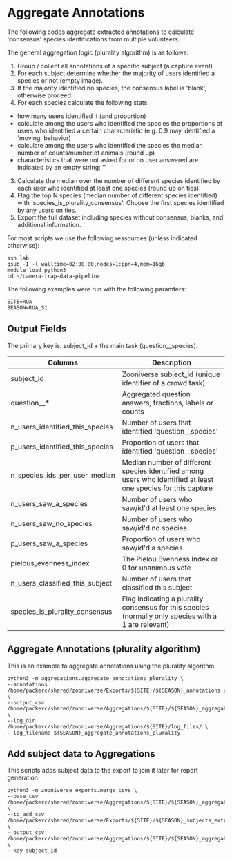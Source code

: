 # Aggregate Annotations
The following codes aggregate extracted annotations to calculate 'consensus' species identifications from multiple volunteers.

The general aggregation logic (plurality algorithm) is as follows:

1. Group / collect all annotations of a specific subject (a capture event)
2. For each subject determine whether the majority of users identified a species or not (empty image).
3. If the majority identified no species, the consensus label is 'blank', otherwise proceed.
4. For each species calculate the following stats:
  - how many users identified it (and proportion)
  - calculate among the users who identified the species the proportions of users who identified a certain characteristic (e.g. 0.9 may identified a 'moving' behavior)
  - calculate among the users who identified the species the median number of counts/number of animals (round up)
  - characteristics that were not asked for or no user answered are indicated by an empty string: ''
3. Calculate the median over the number of different species identified by each user who identified at least one species (round up on ties).
4. Flag the top N species (median number of different species identified) with 'species_is_plurality_consensus'. Choose the first species identified by any users on ties.
5. Export the full dataset including species without consensus, blanks, and additional information.


For most scripts we use the following ressources (unless indicated otherwise):
```
ssh lab
qsub -I -l walltime=02:00:00,nodes=1:ppn=4,mem=16gb
module load python3
cd ~/camera-trap-data-pipeline
```

The following examples were run with the following paramters:
```
SITE=RUA
SEASON=RUA_S1
```

## Output Fields

The primary key is: subject_id + the main task (question__species).

| Columns   | Description |
| --------- | ----------- |
|subject_id | Zooniverse subject_id (unique identifier of a crowd task)
|question__* | Aggregated question answers, fractions, labels or counts
|n_users_identified_this_species | Number of users that identified 'question__species'
|p_users_identified_this_species | Proportion of users that identified 'question__species'
|n_species_ids_per_user_median | Median number of different species identified among users who identified at least one species for this capture
|n_users_saw_a_species| Number of users who saw/id'd at least one species.
|n_users_saw_no_species| Number of users who saw/id'd no species.
|p_users_saw_a_species| Proportion of users who saw/id'd a species.
|pielous_evenness_index| The Pielou Evenness Index or 0 for unanimous vote
|n_users_classified_this_subject | Number of users that classified this subject
|species_is_plurality_consensus | Flag indicating a plurality consensus for this species (normally only species with a 1 are relevant)

## Aggregate Annotations (plurality algorithm)

This is an example to aggregate annotations using the plurality algorithm.

```
python3 -m aggregations.aggregate_annotations_plurality \
--annotations /home/packerc/shared/zooniverse/Exports/${SITE}/${SEASON}_annotations.csv \
--output_csv /home/packerc/shared/zooniverse/Aggregations/${SITE}/${SEASON}_aggregated_plurality_raw.csv \
--log_dir /home/packerc/shared/zooniverse/Aggregations/${SITE}/log_files/ \
--log_filename ${SEASON}_aggregate_annotations_plurality
```

## Add subject data to Aggregations

This scripts adds subject data to the export to join it later for report generation.

```
python3 -m zooniverse_exports.merge_csvs \
--base_csv /home/packerc/shared/zooniverse/Aggregations/${SITE}/${SEASON}_aggregated_plurality_raw.csv \
--to_add_csv /home/packerc/shared/zooniverse/Exports/${SITE}/${SEASON}_subjects_extracted.csv \
--output_csv /home/packerc/shared/zooniverse/Aggregations/${SITE}/${SEASON}_aggregated_plurality.csv \
--key subject_id
```
